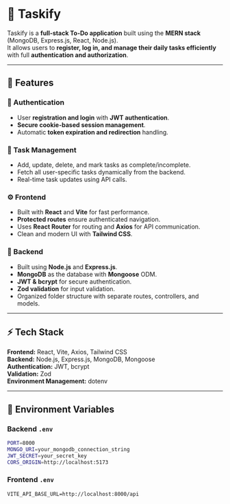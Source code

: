 # 📝 Taskify

Taskify is a **full-stack To-Do application** built using the **MERN stack** (MongoDB, Express.js, React, Node.js).  
It allows users to **register, log in, and manage their daily tasks efficiently** with full **authentication and authorization**.  

---

## 🚀 Features

### 🔐 Authentication
- User **registration and login** with **JWT authentication**.
- **Secure cookie-based session management**.
- Automatic **token expiration and redirection** handling.

### 🧾 Task Management
- Add, update, delete, and mark tasks as complete/incomplete.
- Fetch all user-specific tasks dynamically from the backend.
- Real-time task updates using API calls.

### ⚙️ Frontend
- Built with **React** and **Vite** for fast performance.
- **Protected routes** ensure authenticated navigation.
- Uses **React Router** for routing and **Axios** for API communication.
- Clean and modern UI with **Tailwind CSS**.

### 🧠 Backend
- Built using **Node.js** and **Express.js**.
- **MongoDB** as the database with **Mongoose** ODM.
- **JWT & bcrypt** for secure authentication.
- **Zod validation** for input validation.
- Organized folder structure with separate routes, controllers, and models.

---

## ⚡ Tech Stack

**Frontend:** React, Vite, Axios, Tailwind CSS  
**Backend:** Node.js, Express.js, MongoDB, Mongoose  
**Authentication:** JWT, bcrypt  
**Validation:** Zod  
**Environment Management:** dotenv  

---

## 🧩 Environment Variables

### Backend `.env`
```bash
PORT=8000
MONGO_URI=your_mongodb_connection_string
JWT_SECRET=your_secret_key
CORS_ORIGIN=http://localhost:5173
```
### Frontend `.env`
```
VITE_API_BASE_URL=http://localhost:8000/api
```

